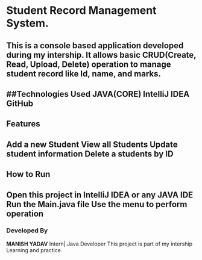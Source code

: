 # Student Record Management System.
This is a console based application developed during my intership. It allows basic CRUD(Create, Read, Upload, Delete) operation to manage student record like Id, name, and marks.
-----------------------------------------------
##Technologies Used
JAVA(CORE)
IntelliJ IDEA
GitHub
-----------------------------------------------
## Features
Add a new Student
View all Students
Update student information
Delete a students by ID
------------------------------------------------
## How to Run
Open this project in IntelliJ IDEA or any JAVA IDE
Run the Main.java file
Use the menu to perform operation
---------------------------------------------------
### Developed By 
**MANISH YADAV**
Intern| Java Developer
This project is part of my intership Learning and practice.
